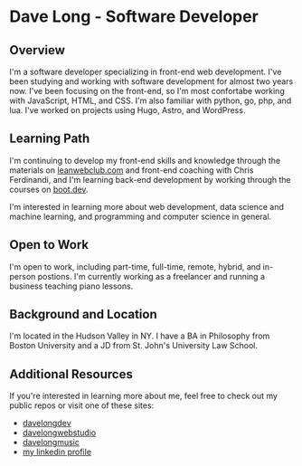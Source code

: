 # Dave Long - Software Developer

## Overview

I'm a software developer specializing in front-end web development.  I've been studying and working with software development for almost two years now.  I've been focusing on the front-end, so I'm most confortabe working with JavaScript, HTML, and CSS. I'm also familiar with python, go, php, and lua.  I've worked on projects using Hugo, Astro, and WordPress.  

## Learning Path

I'm continuing to develop my front-end skills and knowledge through the materials on [leanwebclub.com](https://leanwebclub.com) and front-end coaching with Chris Ferdinandi, and I'm learning back-end development by working through the courses on [boot.dev](https://boot.dev).

I'm interested in learning more about web development, data science and machine learning, and programming and computer science in general.

## Open to Work

I'm open to work, including part-time, full-time, remote, hybrid, and in-person postions.  I'm currently working as a freelancer and running a business teaching piano lessons.

##  Background and Location

I'm located in the Hudson Valley in NY.  I have a BA in Philosophy from Boston University and a JD from St. John's University Law School.

## Additional Resources

If you're interested in learning more about me, feel free to check out my public repos or visit one of these sites:

- [davelongdev](https://davelongdev.com)
- [davelongwebstudio](https://davelongwebstudio.com)
- [davelongmusic](https://davelongmusic.com)
- [my linkedin profile](https://linkedin.com/in/davelong111)
